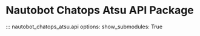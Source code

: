 # Nautobot Chatops Atsu API Package

::: nautobot_chatops_atsu.api
    options:
        show_submodules: True
